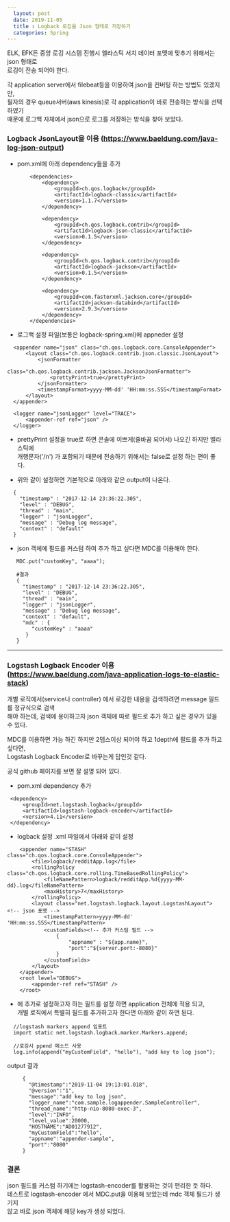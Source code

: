 ```yaml
---
  layout: post
  date: 2019-11-05
  title : Logback 로깅을 Json 형태로 저장하기
  categories: Spring
---
```


ELK, EFK든 중앙 로깅 시스템 진행시 엘라스틱 서치 데이터 포맷에 맞추기 위해서는 json 형태로  
로깅이 전송 되어야 한다.  

각 application server에서 filebeat등을 이용하여 json을 컨버팅 하는 방법도 있겠지만,  
필자의 경우 queue서버(aws kinesis)로 각 application이 바로 전송하는 방식을 선택 하였기  
때문에 로그백 자체에서 json으로 로그를 저장하는 방식을 찾아 보았다.


### Logback JsonLayout을 이용  (https://www.baeldung.com/java-log-json-output)
  * pom.xml에 아래 dependency들을 추가
    ```
        <dependencies>
            <dependency>
                <groupId>ch.qos.logback</groupId>
                <artifactId>logback-classic</artifactId>
                <version>1.1.7</version>
            </dependency>

            <dependency>
                <groupId>ch.qos.logback.contrib</groupId>
                <artifactId>logback-json-classic</artifactId>
                <version>0.1.5</version>
            </dependency>

            <dependency>
                <groupId>ch.qos.logback.contrib</groupId>
                <artifactId>logback-jackson</artifactId>
                <version>0.1.5</version>
            </dependency>

            <dependency>
                <groupId>com.fasterxml.jackson.core</groupId>
                <artifactId>jackson-databind</artifactId>
                <version>2.9.3</version>
            </dependency>
        </dependencies>
    ```

  * 로그백 설정 파일(보통은 logback-spring.xml)에 appneder 설정
  ```
    <appender name="json" class="ch.qos.logback.core.ConsoleAppender">
        <layout class="ch.qos.logback.contrib.json.classic.JsonLayout">
            <jsonFormatter
                class="ch.qos.logback.contrib.jackson.JacksonJsonFormatter">
                <prettyPrint>true</prettyPrint>
            </jsonFormatter>
            <timestampFormat>yyyy-MM-dd' 'HH:mm:ss.SSS</timestampFormat>
        </layout>
    </appender>

    <logger name="jsonLogger" level="TRACE">
        <appender-ref ref="json" />
    </logger>
  ```
  * prettyPrint 설정을 true로 하면 콘솔에 이쁘게(줄바꿈 되어서) 나오긴 하지만 엘라스틱에  
    개행문자('/n') 가 포함되기 때문에 전송하기 위해서는 false로 설정 하는 편이 좋다.

  * 위와 같이 설정하면 기본적으로 아래와 같은 output이 나온다.
  ```
    {
      "timestamp" : "2017-12-14 23:36:22.305",
      "level" : "DEBUG",
      "thread" : "main",
      "logger" : "jsonLogger",
      "message" : "Debug log message",
      "context" : "default"
    }
  ```
  * json 객체에 필드를 커스텀 하여 추가 하고 싶다면 MDC를 이용해야 한다.  
  ```
     MDC.put("customKey", "aaaa");

     #결과
     {
       "timestamp" : "2017-12-14 23:36:22.305",
       "level" : "DEBUG",
       "thread" : "main",
       "logger" : "jsonLogger",
       "message" : "Debug log message",
       "context" : "default",
       "mdc" : {
          "customKey" : "aaaa"
        }
     }
  ```  
  
---

###  Logstash Logback Encoder 이용 (https://www.baeldung.com/java-application-logs-to-elastic-stack)
  개별 로직에서(service나 controller) 에서 로깅한 내용을 검색하려면 message 필드를 정규식으로 검색  
  해야 하는데, 검색에 용이하고자 json 객체에 따로 필드로 추가 하고 싶은 경우가 있을 수 있다.  

  MDC를 이용하면 가능 하긴 하지만 2뎁스이상 되어야 하고 1depth에 필드를 추가 하고 싶다면,  
  Logstash Logback Encoder로 바꾸는게 답인것 같다.  

  공식 github 페이지를 보면 잘 설명 되어 있다.  

  * pom.xml dependency 추가  
 ```
  <dependency>
      <groupId>net.logstash.logback</groupId>
      <artifactId>logstash-logback-encoder</artifactId>
      <version>4.11</version>
  </dependency>
 ```
  * logback 설정 .xml 파일에서 아래와 같이 설정  

  ```
      <appender name="STASH" class="ch.qos.logback.core.ConsoleAppender">
          <file>logback/redditApp.log</file>
          <rollingPolicy class="ch.qos.logback.core.rolling.TimeBasedRollingPolicy">
              <fileNamePattern>logback/redditApp.%d{yyyy-MM-dd}.log</fileNamePattern>
              <maxHistory>7</maxHistory>
          </rollingPolicy>  
          <layout class="net.logstash.logback.layout.LogstashLayout"> <!-- json 포맷 -->
              <timestampPattern>yyyy-MM-dd' 'HH:mm:ss.SSS</timestampPattern>
              <customFields><!-- 추가 커스텀 필드 -->
                  {
                      "appname" : "${app.name}",
                      "port":"${server.port:-8080}"
                  }
              </customFields>
          </layout>
      </appender>
      <root level="DEBUG">
          <appender-ref ref="STASH" />        
      </root>
  ```
  * <customFileds>에 추가로 설정하고자 하는 필드를 설정 하면 application 전체에 적용 되고,  
    개별 로직에서 특별히 필드를 추가하고자 한다면 아래와 같이 하면 된다.  

  ```
    //logstash markers append 임포트
    import static net.logstash.logback.marker.Markers.append;

    //로깅시 ppend 메소드 사용
    log.info(append("myCustomField", "hello"), "add key to log json");

  ```  
  output 결과
  ```
       {
         "@timestamp":"2019-11-04 19:13:01.018",
         "@version":"1",
         "message":"add key to log json",
         "logger_name":"com.sample.logappender.SampleController",
         "thread_name":"http-nio-8080-exec-3",
         "level":"INFO",
         "level_value":20000,
         "HOSTNAME":"AD01277912",
         "myCustomField":"hello",
         "appname":"appender-sample",
         "port":"8080"
       }

  ```

### 결론
  json 필드를 커스텀 하기에는 logstash-encoder를 활용하는 것이 편리한 듯 하다.  
  테스트로 logstash-encoder 에서 MDC.put을 이용해 보았는데 mdc 객체 필드가 생기지  
  않고 바로 json 객체에 해당 key가 생성 되었다. 
